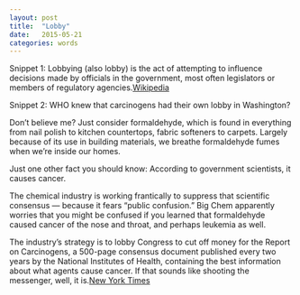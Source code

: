 ```yaml
---
layout: post
title:  "Lobby"
date:   2015-05-21
categories: words
---
```

Snippet 1: Lobbying (also lobby) is the act of attempting to influence decisions made by officials in the government, most often legislators or members of regulatory agencies.[Wikipedia]

Snippet 2: WHO knew that carcinogens had their own lobby in Washington?

Don’t believe me? Just consider formaldehyde, which is found in everything from nail polish to kitchen countertops, fabric softeners to carpets. Largely because of its use in building materials, we breathe formaldehyde fumes when we’re inside our homes.

Just one other fact you should know: According to government scientists, it causes cancer.

The chemical industry is working frantically to suppress that scientific consensus — because it fears “public confusion.” Big Chem apparently worries that you might be confused if you learned that formaldehyde caused cancer of the nose and throat, and perhaps leukemia as well.

The industry’s strategy is to lobby Congress to cut off money for the Report on Carcinogens, a 500-page consensus document published every two years by the National Institutes of Health, containing the best information about what agents cause cancer. If that sounds like shooting the messenger, well, it is.[New York Times]

[Wikipedia]:   http://en.wikipedia.org/wiki/Lobbying   
[New York Times]: http://www.nytimes.com/2012/10/07/opinion/sunday/kristof-the-cancer-lobby.html

